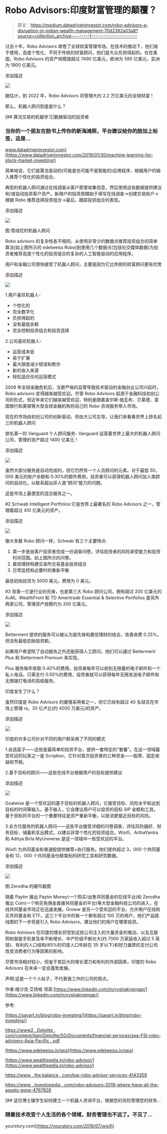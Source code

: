 # Robo Advisors:印度财富管理的颠覆？

> 原文：<https://medium.datadriveninvestor.com/robo-advisors-a-disruption-in-indian-wealth-management-70d2392a03a8?source=collection_archive---------1----------------------->

过去十年，Robo Advisors 席卷了全球财富管理市场。在技术的推动下，他们易于使用，高度个性化，不同于传统的财富顾问，他们是大众负担得起的。仅在美国，Robo Advisors 的资产规模就超过 7490 亿美元，欧洲为 590 亿美元，亚洲为 1900 亿美元。

添加描述

![](img/ac2121f40072bc283979bcba8b184054.png)

据估计，到 2022 年，Robo Advisors 将管理大约 2.2 万亿美元的全球财富！

那么，机器人顾问到底是什么？

[](https://www.datadriveninvestor.com/2019/01/30/machine-learning-for-stock-market-investing/) [## 算法交易的机器学习|数据驱动的投资者

### 当你的一个朋友在脸书上传你的新海滩照，平台建议给你的脸加上标签，这是…

www.datadriveninvestor.com](https://www.datadriveninvestor.com/2019/01/30/machine-learning-for-stock-market-investing/) 

简单地说，它们是算法驱动的(可能是也可能不是智能的)应用程序，根据用户的输入推荐个性化的投资组合。

典型的机器人顾问通过在线调查从客户那里收集信息，然后使用这些数据提供建议和/或自动投资客户资产。新用户的投资周期始于填写在线调查->创建交易账户->根据 Robo 推荐选择投资组合->最后，跟踪投资组合的表现。

添加描述

![](img/0ae9bf92ce232853e4b6e544845b2c5b.png)

图:雪绒花的机器人顾问

Robo advisors 的复杂性各不相同，从使用非常少的数据点推荐投资组合的简单算法(如上图所示的 edelweiss Robo)到使用几个数据点(包括社交媒体数据)为投资者推荐高度个性化的投资组合的复杂的人工智能驱动的应用程序。

用户和金融公司很快接受了机器人顾问，主要是因为它比传统的财富顾问更有优势

添加描述

![](img/fbb77adc2e7f23935598fe753225181a.png)

1.用户喜欢机器人-

*   个性化的
*   完全数字化
*   负担得起的
*   没有最低余额
*   完全控制投资组合和投资选择

2.公司喜欢机器人-

*   运营成本低
*   易于扩展
*   最大限度减少错误和欺诈
*   新的收入来源
*   轻松适应任何运营模式

2008 年全球金融危机后，当更严格的监管导致技术驱动的金融创业公司兴起时，Robo advisors 变得越来越受欢迎。尽管 Robo Advisors 起源于金融科技初创公司的形式，但近年来它们越来越受欢迎，特别是随着查尔斯·施瓦布、贝莱德、富国银行和美银等大型全球金融机构将自己的 Robo 咨询服务带入市场。

现在的市场由初创公司的创新驱动，但由大公司主导。让我们来看看世界上排名前三的机器人顾问

排名第一的 Vanguard 个人顾问服务- Vanguard 运营着世界上最大的机器人顾问公司，管理的资产超过 1400 亿美元！

添加描述

![](img/bb2c694119b17a46d228070c5a959f55.png)

虽然大部分服务是自动完成的，但它仍然有一个人员顾问的元素。对于最低 50，000 美元的账户余额和 0.30%的额外费用，投资者可以获得机器人顾问加人类顾问的自动化，以联系超出非人类“顾问”能力的问题。

这是市场上最便宜的混合服务之一。

#2 Schwab Intelligent Portfolios:它是世界上最著名的 Robo Advisors 之一，管理着超过 410 亿美元的资产。

添加描述

![](img/c237165f18ec370b8e3165b4fb50e889.png)

像大多数 Robo 顾问一样，Schwab 有三个主要特点:

1.  第一步是由客户投资者完成一份调查问卷，评估投资者的风险承受能力和投资时间范围。如上图所示的问卷。
2.  嘉信理财构建交易所交易基金投资组合
3.  日常监控和必要时的重新平衡

最低初始投资为 5000 美元，费用为 0 美元。

#3 改善—它是行业的先锋，也是第三大 Robo 顾问公司，拥有超过 200 亿美元的 AuM。WealthFront 和 TD Ameritrade Essential & Selective Portfolios 是另外两家公司，管理资产规模约为 200 亿美元。

添加描述

![](img/5e2ce6129ba696bf285890183796da51.png)

Betterment 提供的服务可以被认为是先锋和嘉信理财的结合。改善收费 0.25%，但没有最低初始投资额。

如果用户希望除了自动服务之外还能获得人工顾问，他们可以通过 Betterment Plus 和 Betterment Premium 来实现。

Plus 服务每年收取 0.40%的费用，投资者每年可以收到无限量的电子邮件和一个私人电话。只需支付 0.50%的费用，投资者就可以获得每年无限发送电子邮件和无限拨打电话的高级服务。

印度发生了什么？

虽然印度是 Robo Advisors 的缓慢采用者之一，但它已经有超过 40 名球员在市场上管理 rs。30 亿卢比(约 4000 万美元)的资产。

添加描述

![](img/6ae2c1592be4bda6b67f8ac3d92a6b29.png)

印度的许多公司针对不同的用户群采用了不同的模式

1.自选篮子——这些是最简单的投资平台，提供一套特定的“套餐”。在这一领域最受欢迎的玩家之一是 Scripbox，它针对首次投资者的三种资金——股票、固定收益和节税。

2.基于目标的顾问——这些在线平台根据用户的目标提供建议

添加描述

![](img/667ea73d072b2ac67b7da9f878a27734.png)

Goalwise 是一个受欢迎的基于目标的机器人顾问，它接受目标、风险水平和达到目标的时间等输入。基于输入，它会建议用户可以投资的目标 SIP 金额和工具。基于目标的平台的一个重要特征是资产重新平衡，以抵消更接近目标的风险。

3.全方位服务的机器人顾问——这些平台接受详细的问卷调查，评估风险偏好、财务目标、储蓄和支出模式，以建议非常个性化的投资组合。Wixifi、ArthaYantra 和 Aditya Birla MyUniverse 是这一领域中一些受欢迎的平台。

Wixifi 为共同基金和普通股提供推荐+执行服务。他们提供超过 3，000 个共同基金和 12，000 个共同基金份额类别的研究工具和研究数据。

添加描述

![](img/0a56a62a051bede40ad36bd1c1dec503.png)

图:Zerodha 的硬币截图

随着 Paytm 推出 Paytm Money(一个购买/出售共同基金的在线平台)和 Zerodha 推出 Coin(一个购买免佣金直接共同基金的平台)等大型金融科技公司的进入，在线共同基金市场正在迅速发展。Groww 是另一个受欢迎的平台，允许用户在线购买共同基金和 ETF。这三个平台中的每一个都有超过 100 万的用户，他们产品路线图的下一步将是引入 Robo Advisors，建议他们的用户在哪里投资。

Robo Advisors 在印度的增长将受到这些公司注入的大量资金的推动，以及互联网和智能手机普及率不断增长、中产阶级不断壮大(约 7000 万家庭收入超过 5 英镑)、有利的人口结构(65%的印度人口年龄在 35 岁以下)和财力雄厚的支付公司改变消费者行为等因素的影响。

尽管市场相对较小，但鉴于其巨大的增长潜力和有利的外部因素，印度的 Robo Advisors 在未来一定会蓬勃发展。

声明:这是一个个人帖子，不代表我工作的公司的观点。

作者:维沙克·艾扬格
领英:[https://www.linkedin.com/in/vyshakiyengar/](https://www.linkedin.com/in/vyshakiyengar/)

参考:

[https://savart.in/blog/robo-investing/](https://savart.in/blog/robo-investing/)

[https://www2 . Deloitte . com/content/dam/Deloitte/SG/Documents/financial-services/sea-FSI-robo-advisers-Asia-Pacific . pdf](https://www2.deloitte.com/content/dam/Deloitte/sg/Documents/financial-services/sea-fsi-robo-advisers-asia-pacific.pdf)

[https://www.edelweiss.in/gps](https://www.edelweiss.in/gps)

[https://www.wealthpedia.in/robo-advisor/](https://www.wealthpedia.in/robo-advisor/)

[https://www . the balance . com/top-robo-advisor-services-4143359](https://www.thebalance.com/top-robo-advisor-services-4143359)

[https://www . investopedia . com/robo-advisors-2019-where-have-all-the-assets-gone-4767826](https://www.investopedia.com/robo-advisors-2019-where-have-all-the-assets-gone-4767826)

[](https://yourstory.com/2016/07/wixifi) [## 这位博士辍学生如何建立一个机器人咨询平台，根据您的风险管理您的财务…

### 随着技术改变个人生活的各个领域，财务管理也不远了。不见了…

yourstory.com](https://yourstory.com/2016/07/wixifi)